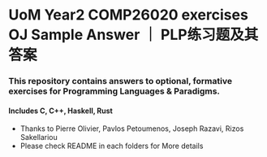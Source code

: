 # UoM Year2 COMP26020 exercises OJ Sample Answer ｜ PLP练习题及其答案
### This repository contains answers to optional, formative exercises for Programming Languages & Paradigms.
#### Includes C, C++, Haskell, Rust

- Thanks to Pierre Olivier, Pavlos Petoumenos, Joseph Razavi, Rizos Sakellariou
- Please check README in each folders for More details 
<!-- - langugage   corresponding each -->
